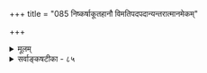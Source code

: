 +++
title = "085 निष्कर्षाकूतहानौ विमतिपदपदान्यन्तरात्मानमेकम्"

+++
<details><summary>मूलम्</summary>

निष्कर्षाकूतहानौ विमतिपदपदान्यन्तरात्मानमेकं तन्मूर्तेर्वाचकत्वादभिदधति यथा रामकृष्णादिशब्दाः ।  
सर्वेषामाप्तमुख्यैरगणि च वचसां शाश्वतेऽस्मिन् प्रतिष्ठा पाकैस्तस्याप्रतीतेर्जगति तदितरैः स्याच्च भङ्क्त्वा प्रयोगः ॥ ८५ ॥
</details>

<details><summary>सर्वाङ्कषटीका - ८५</summary>

1 

1 

जगतो ब्रह्मापृथक्सिद्धत्वसाधनस्य फलभूतं विषयमाह - निष्कर्षेत्यादि । **विमतिपदपदानि** = विवादविषयभूतानि चिदचिद्वाचीनि पदानि **निष्कर्षाकूतहानौ** = विशेषणमात्रबोधकतात्पर्याभावे सति तन्मूर्तेः **वाचकत्वात्** =परमात्मशरीरभूतचेतनाचेतनवाचकत्वात् रामकृष्णादिशब्दाः **यथा** = रामकृष्णादिशब्दवत् एकम् **अन्तरात्मानम्** = सर्वान्तर्यामिणं परमात्मानम् **अभिदधति** = वदन्ति । अत्र प्रमाणमाह - सर्वेषामि- त्यादि । **च** = किञ्च सर्वेषां **वचसाम्** = चेतनाचेतनवाचिनां सर्वेषामपि शब्दानाम् **शाश्वते** = सनातने **अस्मिन्** = भगवति **प्रतिष्ठा** =पर्यवसानम् **आप्तमुख्यैः** = परमाप्तैः महर्षिभिः **अगणि** = स्पष्टमभ्यधायि । ' वचसां वाच्यमुत्तमम्” ‘नताः स्म सर्ववचसां प्रतिष्ठा यत्र शाश्वती' इत्यादिना । 'वेदैश्च सर्वैरहमेव वेद्य : ' ( गी. 15- 15) 'सर्वे वेदा यत्रैकं भवन्ति' ( तै. आ. 3 - 21 ) इति स्पष्टवचनमपि । एवं तर्हि 'देवदत्त गामभ्याज' 

633 



इत्यादावपि देवदत्तपदं परमात्मपरं स्यात् । तथा च सर्वव्यवहारवैयाकुलीत्यत्राह - पाकैरित्यादि । **पाकाः** = बालाः अव्युत्पन्नाः । **जगति** = स्थूले जगति **तदितरैः** = महर्षिभिन्नैः **पाकैः** = पदानां पर्यवसानानभिज्ञैः अव्युत्पन्नैः **तस्य** =परमात्मपर्यन्तबोधकत्वस्य **अप्रतीतेः** = अस्फुरणात् **भङ्क्त्वा** = विभज्य अर्धभागत्यागेन **प्रयोगश्च** =प्रयोगोऽपि स्यात् । तावता पदानां भगवत्पर्यन्तबोधनशक्तिः न कुण्ठिता भवेत् ॥ 

‘शरीरम्’ इत्यादयः शब्दाः विशेषणमात्रवाचकाः । 'आत्मा' इत्यादयस्तु विशेष्यमात्र- वाचकाः । एतादृशशब्दाः ‘निष्कर्षकशब्दाः' इत्युच्यते । देवमनुष्यादिशब्दास्तु तत्तच्छरीरविशिष्टशरीरि- वाचकाः । यथा 'चैत्रो देवो जातः' इत्यादौ । परं तु 'चैत्रः स्थूलो बभूव' इत्यादौ तु चैत्रादिपदं शरीरमात्रवाचि, स्थौल्यस्य शरीरमात्रनिष्ठत्वात् । तद्वत् 'चैत्रो मुक्तः' इत्यत्र चैत्रपदमात्ममात्रवाचि, शरीरस्य मुक्त्यभावात् । एतादृशपदानि निष्कर्षकतात्पर्यवन्ति भवन्ति । एतादृशतात्पर्याभावे तु विशिष्टवाचीनीति ज्ञापनाय ‘निष्कर्षाकूतहानौ' । **आकूतम्** =अभिप्रायः ॥ 

इदमत्र तात्पर्यम् - 'मनुष्योऽहम् ' ' पशुरयम्' इत्यादयो हि व्यवहारास्सर्वजनप्रसिद्धाः मनुष्य- शरीरकोऽहम्, पशुशरीरकोऽयमित्याद्यर्थवर्णने तु औपचारिकत्वं स्यात् । तावतां दैनन्दिनव्यवहाराणां आपामर- पण्डितं क्रियमाणानां औपचारिकत्वकल्पनं साहसमेव । जीवशरीरयोस्संबन्धः न संयोगमात्रम्, उभयोरपृथक्सिद्ध- त्वस्यानुभवसिद्धत्वात् । जीवेन शरीरत्यागानन्तरं तस्य द्रव्यस्य शवत्वव्यवहारस्यैव प्रामाणिकत्वात् । कैश्चित् क्रियमाणशरीरत्वव्यवहारः भूतपूर्वस्थित्याश्रयः । अपृथक्सिद्धविशेषणवाचिनां शब्दानां विशेष्यपर्यन्त- बोधस्य ' खण्डो गौः ' ' मुण्डो गौः' इत्यादौ 'नीलो घटः' इत्यादौ च दर्शनात् शरीरशरीरिभावकृतमेव सामानाधिकरण्यम् ‘मनुष्योऽहम्' इत्यादौ स्वरसम् । अतश्च 'सर्वं खल्विदं ब्रह्म' इत्यादौ सर्वशरीरकत्वा- द्ब्रह्मणस्सामानाधिकरण्यनिर्देशः । अयमर्थः वेदार्थसंग्रह श्रीभाष्यश्रुतप्रकाशिकादौ विस्तरेण प्रसाधितः ॥ 

1 

परन्तु ‘अहं ब्रह्मास्मि' (बृ.3-4-10) इति सामानाधिकरण्यं त्वेवमपि दुर्निर्वहम् । अत्र 'अहं'- शब्दः खलु ब्रह्मशरीरभूतजीववाची । अतः 'मच्छरीरकं ब्रह्म' इत्यर्थो वक्तुं शक्यः । तदानीम् 'अस्मि' इति उत्तमपुरुषासांगत्यम् । ‘ब्रह्मान्तर्यामिकोऽहमस्मि' 'इत्यर्थकत्वे ब्रह्मपदस्य शरीरिवाचित्वात्, लक्षणैव वक्तव्या । ‘जीवोऽहम्’ इति ब्रह्मणोऽनुभवे 'जीवशरीरकोऽहम्' इति विवरण संगच्छेत । अत एव ' क्षेत्र चापि मां विद्धि' (गी. 13-2) इत्यत्र 'मां मदात्मकं विद्धि' इत्येव विवृतम्। आचार्यैरपि तात्पर्यचन्द्रिकायाम् 'फलितमाह मदात्मकं विद्धी' ति इत्येतावन्मात्रमुक्त्वा तूष्णीं स्थितम् । एतत्सर्वपरिशीलने इदमत्र युक्ततमं प्रतिभाति । जगद्ब्रह्मणोश्शरीरशरीरिभावोऽन्तर्यामिब्राह्मणादिसिद्धः । अत्र किं नाम शरीरत्वमित्यादिचर्चां परित्यज्य, शरीरशरीरिभावाङ्गीकारेण तयोरनुभवे कीदृशं परिवर्तनं भवतीत्यन्वेषणीयम् । 'परिदृश्यमानमिदं यथा वा जीवात्मनः शरीरं भवति, तद्वदेव जीवोऽपि परमात्मनः शरीरं भवति' इति बहुवारं श्रीभाष्यकारै- स्सदृष्टान्तं प्रादर्शि । अस्य स्थूलशरीरस्य जीवात्मापृथक्सिद्धत्वेऽपि, संसारदशायां 'अहं मनुष्यः ' इत्यादिविशिष्टव्यवहारदर्शनेऽपि, उभयोर्भेदात्, 'मम शरीरम्' इति भेदानुभवोऽपि प्रामाणिकः । कस्य- चिद्योगिन आत्मानुभवदशायाम् ' अहम्' इति जीवात्मनः ज्ञानानन्दमयस्वरूपानुभववेलायां तु, शरीरं तत्र

309. 

634 

[ परमात्मनः सर्वशब्दवाच्यत्वेऽविरोधः ] 

व्युत्पत्तिर्वाचकानां स्थिरचरविषये लोकतो नेश्वरादौ 

अव्युत्पन्नार्थवृत्तिस्त्वधिपतिनयतः स्यादमुख्येति चेन्न । 

न भायादेव, आत्मस्वरूपापेक्षया शरीरस्य बाह्यपदार्थत्वात् । एवमेव परमात्मनः शरीरस्थानापन्नत्वाज्जीवस्य जीवान्तर्वर्तिपरमात्मानुभववेलायां च, 'अहं मनुष्यः' 'मम शरीरम्' इत्युभयविधानुभवयोः प्रामाणिकत्ववत्, 'परमात्मशेषभूतोऽहम्' इति प्रतीतिवत् ' अहम्' इति प्रत्यक्त्वानुभवः 'अहं ब्रह्मास्मि' इत्येवंरूप एव भाव्यः । शरीर्यनुभववेलायां शरीरस्य बाह्यत्वेन अहन्त्वम् शरीरिणमेव नूनं स्पृशेत् । अतश्च शरीरशरीरिभावः विज्ञानरूपः । ‘अहं ब्रह्मास्मि' इति तु अनुभवरूपं ज्ञानम् । ज्ञानविज्ञानयोर्विविच्य स्वरूपे ज्ञाते इदं सुज्ञ भवेत् । ज्ञानं नामानुभवः, विज्ञानं तादृशानुभवकारणविश्लेषणरूपम् । अतश्च जीवब्रह्मणोः शरीरशरीरिभावे सत्येव 'अहं ब्रह्मास्मि' इत्यनुभवस्संगच्छेत, न तु ब्रह्मातिरिक्तजीवस्याभावे । तदा हि 'केन कं पश्येत्' इत्युक्तरीत्यानुभवो न कस्यापि भवेत् । अतश्च जगद्ब्रह्मणोः शरीरशरीरिभावसत्त्वादेव 'अहं ब्रह्मास्मि' ‘अहमेवेदं सर्वम्’ इत्याद्यनुभवानां संभव इत्यवधेयम् । एवं प्रमेयस्वरूपे, तदनुगुणानुभवस्वरूपे च निर्णीते सति, शरीरलक्षणस्य कतिपयपदावापोद्वापादिना परिष्करणमत्यल्पो विषयः । आचार्याणां महता प्रयासेन शरीरशरीरिभावसाधनतात्पर्यं च सम्यगवगतं भवति । ' अहम्' इति प्रत्यक्त्वानुभवस्य परमात्मन्येव विश्रान्तिः भूमाधिकरणे (ब्र. सू. 1-3-8) स्पष्टमभिहिता द्रष्टव्या । एवमस्मिन्नेव मते 'अहं ब्रह्मास्मि' इति वर्तमानकालिकानुभवोद्गारस्सङ्गच्छते, न तु केवलाभेदवादे, केवलभेदवादे वा । अत्र श्रीशठकोपसूरेः समुदः 'कडज्ञान' इत्याद्यद्भुता दश गाथा अप्यनुसन्धेयाः ॥ ८५ ॥
</details>
